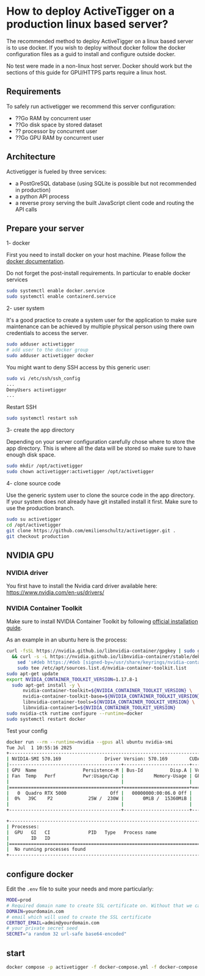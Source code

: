 # How to deploy ActiveTigger on a production linux based server?

The recommended method to deploy ActiveTigger on a linux based server is to use docker.
If you wish to deploy without docker follow the docker configuration files as a guid to install and configure outside docker.

No test were made in a non-linux host server. Docker should work but the sections of this guide for GPU/HTTPS parts require a linux host.

## Requirements

To safely run activetigger we recommend this server configuration:

- ??Go RAM by concurrent user
- ??Go disk space by stored dataset
- ?? processor by concurrent user
- ??Go GPU RAM by concurrent user

## Architecture

Activetigger is fueled by three services:

- a PostGreSQL database (using SQLite is possible but not recommended in production)
- a python API process
- a reverse proxy serving the built JavaScript client code and routing the API calls

## Prepare your server

1- docker

First you need to install docker on your host machine.
Please follow the [docker documentation](https://docs.docker.com/engine/install/).

Do not forget the post-install requirements. In particular to enable docker services

```bash
sudo systemctl enable docker.service
sudo systemctl enable containerd.service
```

2- user system

It's a good practice to create a system user for the application to make sure maintenance can be achieved by multiple physical person using there own credentials to access the server.

```bash
sudo adduser activetigger
# add user to the docker group
sudo adduser activetigger docker
```

You might want to deny SSH access by this generic user:

```bash
sudo vi /etc/ssh/ssh_config
...
DenyUsers activetigger
...
```

Restart SSH

```bash
sudo systemctl restart ssh
```

3- create the app directory

Depending on your server configuration carefully chose where to store the app directory.
This is where all the data will be stored so make sure to have enough disk space.

```bash
sudo mkdir /opt/activetigger
sudo chown activetigger:activetigger /opt/activetigger
```

4- clone source code

Use the generic system user to clone the source code in the app directory.
If your system does not already have git installed install it first.
Make sure to use the production branch.

```bash
sudo su activetigger
cd /opt/activetigger
git clone https://github.com/emilienschultz/activetigger.git .
git checkout production
```

## NVIDIA GPU

### NVIDIA driver

You first have to install the Nvidia card driver available here: https://www.nvidia.com/en-us/drivers/

### NVIDIA Container Toolkit

Make sure to install NVIDIA Container Toolkit by following [official installation guide](https://docs.nvidia.com/datacenter/cloud-native/container-toolkit/latest/install-guide.html).

As an example in an ubuntu here is the process:

```bash
curl -fsSL https://nvidia.github.io/libnvidia-container/gpgkey | sudo gpg --dearmor -o /usr/share/keyrings/nvidia-container-toolkit-keyring.gpg \
  && curl -s -L https://nvidia.github.io/libnvidia-container/stable/deb/nvidia-container-toolkit.list | \
    sed 's#deb https://#deb [signed-by=/usr/share/keyrings/nvidia-container-toolkit-keyring.gpg] https://#g' | \
    sudo tee /etc/apt/sources.list.d/nvidia-container-toolkit.list
sudo apt-get update
export NVIDIA_CONTAINER_TOOLKIT_VERSION=1.17.8-1
  sudo apt-get install -y \
      nvidia-container-toolkit=${NVIDIA_CONTAINER_TOOLKIT_VERSION} \
      nvidia-container-toolkit-base=${NVIDIA_CONTAINER_TOOLKIT_VERSION} \
      libnvidia-container-tools=${NVIDIA_CONTAINER_TOOLKIT_VERSION} \
      libnvidia-container1=${NVIDIA_CONTAINER_TOOLKIT_VERSION}
sudo nvidia-ctk runtime configure --runtime=docker
sudo systemctl restart docker
```

Test your config

```bash
docker run --rm --runtime=nvidia --gpus all ubuntu nvidia-smi
Tue Jul  1 10:55:16 2025
+-----------------------------------------------------------------------------------------+
| NVIDIA-SMI 570.169                Driver Version: 570.169        CUDA Version: 12.8     |
|-----------------------------------------+------------------------+----------------------+
| GPU  Name                 Persistence-M | Bus-Id          Disp.A | Volatile Uncorr. ECC |
| Fan  Temp   Perf          Pwr:Usage/Cap |           Memory-Usage | GPU-Util  Compute M. |
|                                         |                        |               MIG M. |
|=========================================+========================+======================|
|   0  Quadro RTX 5000                Off |   00000000:00:06.0 Off |                    0 |
|  0%   39C    P2             25W /  230W |       0MiB /  15360MiB |      0%      Default |
|                                         |                        |                  N/A |
+-----------------------------------------+------------------------+----------------------+

+-----------------------------------------------------------------------------------------+
| Processes:                                                                              |
|  GPU   GI   CI              PID   Type   Process name                        GPU Memory |
|        ID   ID                                                               Usage      |
|=========================================================================================|
|  No running processes found                                                             |
+-----------------------------------------------------------------------------------------+
```

## configure docker

Edit the `.env` file to suite your needs and more particularly:

```bash
MODE=prod
# Required domain name to create SSL certificate on. Without that we can't do HTTPS which is unsecure.
DOMAIN=yourdomain.com
# email which will used to create the SSL certificate
CERTBOT_EMAIL=admin@yourdomain.com
# your private secret seed
SECRET="a random 32 url-safe base64-encoded"
```

## start

```bash
docker compose -p activetigger -f docker-compose.yml -f docker-compose.nvidia.yml -f docker-compose.prod.yml up -d
```
